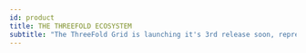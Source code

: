 ```yaml
---
id: product
title: THE THREEFOLD ECOSYSTEM
subtitle: "The ThreeFold Grid is launching it's 3rd release soon, representing the greatest leap towards a peer-to-peer world. Innovative organizations and developers have already started building on this revolutionary infrastructure. Check out these examples:" 
---
```

